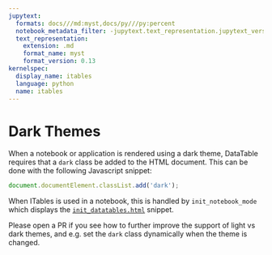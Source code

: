 ```yaml
---
jupytext:
  formats: docs///md:myst,docs/py///py:percent
  notebook_metadata_filter: -jupytext.text_representation.jupytext_version
  text_representation:
    extension: .md
    format_name: myst
    format_version: 0.13
kernelspec:
  display_name: itables
  language: python
  name: itables
---
```


# Dark Themes

When a notebook or application is rendered using a dark theme, DataTable requires that a `dark`
class be added to the HTML document. This can be done with the following Javascript snippet:
```javascript
document.documentElement.classList.add('dark');
```

When ITables is used in a notebook, this is handled by
`init_notebook_mode` which displays the [`init_datatables.html`](https://github.com/mwouts/itables/blob/main/src/itables/html/init_datatables.html) snippet.

Please open a PR if you see how to further improve the
support of light vs dark themes, and e.g. set the `dark`
class dynamically when the theme is changed.
